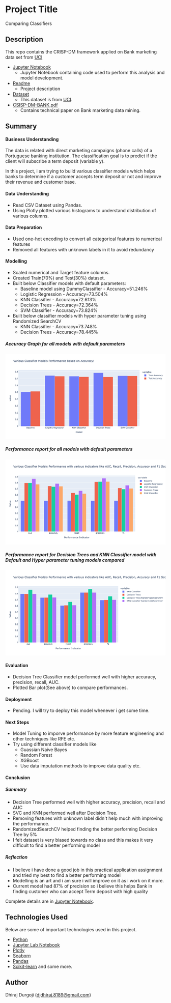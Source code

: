 # Project Title
Comparing Classifiers

## Description
This repo contains the CRISP-DM framework applied on Bank marketing data set from [UCI](https://archive.ics.uci.edu/dataset/222/bank+marketing)

* [Jupyter Notebook](https://github.com/ddurgoji/comparing-classifiers-bank-marketing-dataset/blob/main/comparing-classifiers-bank-marketing-dataset.ipynb)
    * Jupyter Notebook containing code used to perform this analysis and model development.
* [Readme](https://github.com/ddurgoji/comparing-classifiers-bank-marketing-dataset/blob/main/README.md)
    * Project description
* [Dataset](https://github.com/ddurgoji/comparing-classifiers-bank-marketing-dataset/blob/main/data/bank-additional-full.csv)
    * This dataset is from [UCI](https://archive.ics.uci.edu/dataset/222/bank+marketing).
* [CSISP-DM-BANK.pdf](hhttps://github.com/ddurgoji/comparing-classifiers-bank-marketing-dataset/blob/main/CRISP-DM-BANK.pdf)
    * Contains technical paper on Bank marketing data mining.

## Summary
#### Business Understanding
The data is related with direct marketing campaigns (phone calls) of a Portuguese banking institution. The classification goal is to predict if the client will subscribe a term deposit (variable y).

In this project, i am trying to build various classifier models which helps banks to determine if a customer accepts term deposit or not and improve their revenue and customer base.

#### Data Understanding
* Read CSV Dataset using Pandas.
* Using Plotly plotted various histograms to understand distribution of various columns.

#### Data Preparation
* Used one-hot encoding to convert all categorical features to numerical features
* Removed all features with unknown labels in it to avoid redundancy

#### Modelling
* Scaled numerical and Target feature columns.
* Created Train(70%) and Test(30%) dataset.
* Built below Classifier models with default parameters:
  * Baseline model using DummyClassifier - Accuracy=51.246%
  * Logistic Regression - Accuracy=73.504%
  * KNN Classifier - Accuracy=72.613%
  * Decision Trees - Accuracy=72.364%
  * SVM Classifier - Accuracy=73.824%
* Built below classifier models with hyper parameter tuning using Randomized SearchCV
  * KNN Classifier - Accuracy=73.748%
  * Decision Trees - Accuracy=78.445%


##### Accuracy Graph for all models with default parameters
![alt text](https://github.com/ddurgoji/comparing-classifiers-bank-marketing-dataset/blob/main/images/accuracy.png?raw=true)

##### Performance report for all models with default parameters
![alt text](https://github.com/ddurgoji/comparing-classifiers-bank-marketing-dataset/blob/main/images/base_perf.png?raw=true)

##### Performance report for Decision Trees and KNN Classifier model with Default and Hyper parameter tuning models compared
![alt text](https://github.com/ddurgoji/comparing-classifiers-bank-marketing-dataset/blob/main/images/perf_with_rscv.png?raw=true)


#### Evaluation
* Decision Tree Classifier model performed well with higher accuracy, precision, recall, AUC.
* Plotted Bar plot(See above) to compare performances.


#### Deployment
* Pending. I will try to deploy this model whenever i get some time.

#### Next Steps
* Model Tuning to imporve performance by more feature engineering and other techniques like RFE etc.
* Try using different classifier models like
  * Guassian Naive Bayes
  * Random Forest
  * XGBoost
  * Use data imputation methods to improve data quality etc.


#### Conclusion
##### Summary
* Decision Tree performed well with higher accuracy, precision, recall and AUC
* SVC and KNN performed well after Decision Tree.
* Removing features with unknown label didn't help much with improving the performance.
* RandomizedSearchCV helped finding the better performing Decision Tree by 5%
* I felt dataset is very biased towards no class and this makes it very difficult to find a better performing model

##### Reflection
* I believe i have done a good job in this practical application assignment and tried my best to find a better performing model
* Modelling is an art and i am sure i will improve on it as i work on it more.
* Current model had 87% of precision so i believe this helps Bank in finding customer who can accept Term deposit with high quality

Complete details are in [Jupyter Notebook](https://github.com/ddurgoji/comparing-classifiers-bank-marketing-dataset/blob/main/comparing-classifiers-bank-marketing-dataset.ipynb).

## Technologies Used
Below are some of important technologies used in this project.
* [Python](https://www.python.org)
* [Jupyter Lab Notebook](https://jupyter.org)
* [Plotly](https://plotly.com)
* [Seaborn](http://seaborn.pydata.org)
* [Pandas](http://pandas.pydata.org)
* [Scikit-learn](https://scikit-learn.org/stable/)
and some more.


## Author
Dhiraj Durgoji (djdhiraj.8189@gmail.com)
